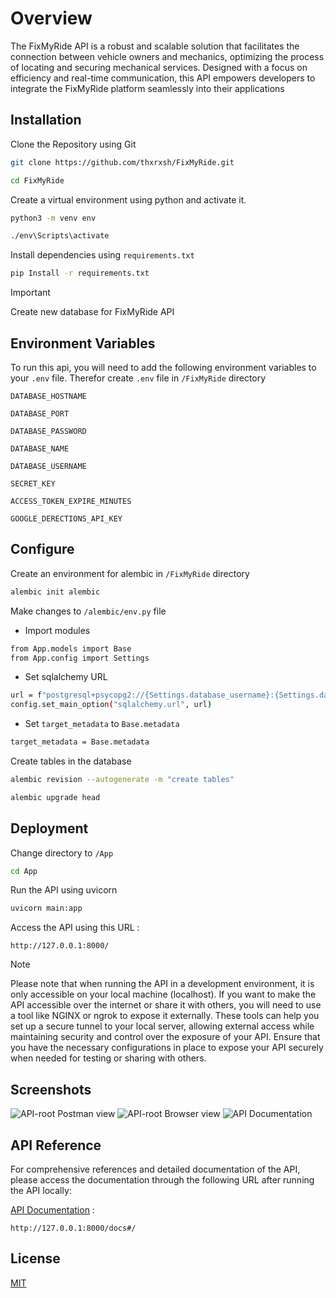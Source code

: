 
# Overview

The FixMyRide API is a robust and scalable solution that facilitates the connection between vehicle owners and mechanics, optimizing the process of locating and securing mechanical services. Designed with a focus on efficiency and real-time communication, this API empowers developers to integrate the FixMyRide platform seamlessly into their applications


## Installation

Clone the Repository using Git

```bash
git clone https://github.com/thxrxsh/FixMyRide.git
```
```bash
cd FixMyRide
```

Create a virtual environment using python and activate it.

```bash
python3 -m venv env
```
```bash
./env\Scripts\activate
```


Install dependencies using `requirements.txt`

```bash
pip Install -r requirements.txt
```


> [!IMPORTANT]
> Create new database for FixMyRide API



## Environment Variables

To run this api, you will need to add the following environment variables to your `.env` file. Therefor create `.env` file in `/FixMyRide` directory

`DATABASE_HOSTNAME`

`DATABASE_PORT`

`DATABASE_PASSWORD`

`DATABASE_NAME`

`DATABASE_USERNAME`

`SECRET_KEY`

`ACCESS_TOKEN_EXPIRE_MINUTES`

`GOOGLE_DERECTIONS_API_KEY`
## Configure

Create an environment for alembic in `/FixMyRide` directory

```bash
alembic init alembic
```

Make changes to `/alembic/env.py` file
- Import modules

```bash
from App.models import Base
from App.config import Settings
```
- Set sqlalchemy URL

```bash
url = f"postgresql+psycopg2://{Settings.database_username}:{Settings.database_password}@{Settings.database_hostname}:{Settings.database_port}/{Settings.database_name}"
config.set_main_option("sqlalchemy.url", url)
```

- Set `target_metadata` to `Base.metadata`

```bash
target_metadata = Base.metadata
```

Create tables in the database

```bash
alembic revision --autogenerate -m "create tables"
```
```bash
alembic upgrade head
```

## Deployment

Change directory to `/App`
```bash
cd App
```

Run the API using uvicorn
```bash
uvicorn main:app
```

Access the API using this URL :
```http
http://127.0.0.1:8000/
```

> [!NOTE]
> Please note that when running the API in a development environment, it is only accessible on your local machine (localhost). If you want to make the API accessible over the internet or share it with others, you will need to use a tool like NGINX or ngrok to expose it externally. These tools can help you set up a secure tunnel to your local server, allowing external access while maintaining security and control over the exposure of your API.
> Ensure that you have the necessary configurations in place to expose your API securely when needed for testing or sharing with others.


## Screenshots

![API-root Postman view](https://github.com/thxrxsh/FixMyRide/assets/76760967/1e77eb0f-2c60-465a-a869-da9aa4de4c63)
![API-root Browser view](https://github.com/thxrxsh/FixMyRide/assets/76760967/2096609b-7675-4272-ae62-26b5a61726db)
![API Documentation](https://github.com/thxrxsh/FixMyRide/assets/76760967/09f6bc35-2611-40b1-a371-b214032e9d19)



## API Reference

For comprehensive references and detailed documentation of the API, please access the documentation through the following URL after running the API locally:

[API Documentation](http://127.0.0.1:8000/docs#/) : 
```http
http://127.0.0.1:8000/docs#/
```

## License

[MIT](https://choosealicense.com/licenses/mit/)

